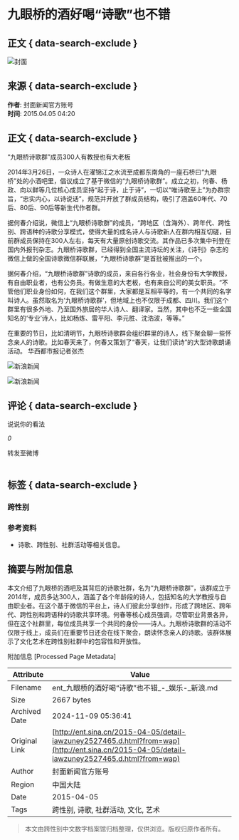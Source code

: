 # 九眼桥的酒好喝“诗歌”也不错

## 正文 { data-search-exclude }


![封面](https://n.sinaimg.cn/sinakd10200/360/w180h180/20221208/1a02-2366e83a0687902c7c77d1f31727c30f.jpg)

## 来源 { data-search-exclude }
**作者**: 封面新闻官方账号  
**时间**: 2015.04.05 04:20

## 正文 { data-search-exclude }
“九眼桥诗歌群”成员300人有教授也有大老板

2014年3月26日，一众诗人在濯锦江之水流至成都东南角的一座石桥曰“九眼桥”处的小酒吧里，倡议成立了基于微信的“九眼桥诗歌群”。成立之初，何春、杨政、向以鲜等几位核心成员坚持“起于诗，止于诗”，一切以“唯诗歌至上”为办群宗旨，“忠实内心，以诗说话”，规范并开放了群成员结构，吸引了涵盖60年代、70后、80后、90后等新生代作者群。

据何春介绍说，微信上“九眼桥诗歌群”的成员，“跨地区（含海外）、跨年代、跨性别、跨语种的诗歌分享模式，使得大量的成名诗人与诗歌新人在群内相互切磋，目前群成员保持在300人左右，每天有大量原创诗歌交流。其作品已多次集中刊登在国内外报刊杂志。九眼桥诗歌群，已经得到全国主流诗坛的关注，《诗刊》杂志的微信上做的全国诗歌微信群联展，“九眼桥诗歌群”是首批被推出的一个。

据何春介绍，“九眼桥诗歌群”诗歌的成员，来自各行各业，社会身份有大学教授，有自由职业者，也有公务员。有做生意的大老板，也有来自公司的美女职员。“不管他们职业身份如何，在我们这个群里，大家都是互相平等的，有一个共同的名字叫诗人。虽然取名为‘九眼桥诗歌群’，但地域上也不仅限于成都、四川。我们这个群里有很多外地、乃至国外旅居的华人诗人、翻译家。当然，其中也不乏一些全国知名的‘专业’诗人，比如杨炼、雷平阳、李元胜、沈浩波，等等。”

在重要的节日，比如清明节，九眼桥诗歌群会组织群里的诗人，线下聚会聊一些怀念亲人的诗歌。比如春天来了，何春又策划了“春天，让我们读诗”的大型诗歌朗诵活动。 华西都市报记者张杰

![新浪新闻](https://n.sinaimg.cn/default/2fb77759/20151125/320X320.png)

![新浪新闻](https://n.sinaimg.cn/default/80905340/20200331/sinalogo.png)

## 评论 { data-search-exclude }
说说你的看法

_0_

转发至微博

![转发](data:image/png;base64,iVBORw0KGgoAAAANSUhEUgAAAAMAAAACAQMAAACnuvRZAAAAA1BMVEUAAACnej3aAAAAAXRSTlMAQObYZgAAAApJREFUCNdjAAIAAAQAASDSLW8AAAAASUVORK5CYII=)

## 标签 { data-search-exclude }
### 跨性别

### 参考资料
- 诗歌、跨性别、社群活动等相关信息。

## 摘要与附加信息

<!-- tcd_abstract -->
本文介绍了九眼桥的酒吧及其背后的诗歌社群，名为“九眼桥诗歌群”，该群成立于2014年，成员多达300人，涵盖了各个年龄段的诗人，包括知名的大学教授与自由职业者。在这个基于微信的平台上，诗人们彼此分享创作，形成了跨地区、跨年代、跨性别和跨语种的诗歌共享环境。何春等核心成员强调，尽管职业背景各异，但在这个社群里，每位成员共享一个共同的身份——诗人。九眼桥诗歌群的活动不仅限于线上，成员们在重要节日还会在线下聚会，朗读怀念亲人的诗歌。该群体展示了文化艺术在跨性别社群中的包容性和开放性。
<!-- tcd_abstract_end -->

附加信息 [Processed Page Metadata]

| Attribute       | Value                                  |
|-----------------|----------------------------------------|
| Filename        | ent_九眼桥的酒好喝“诗歌”也不错_-_娱乐-_新浪.md                             |
| Size            | 2667 bytes                           |
| Archived Date   | 2024-11-09 05:36:41                             |
| Original Link   | [http://ent.sina.cn/2015-04-05/detail-iawzuney2527465.d.html?from=wap](http://ent.sina.cn/2015-04-05/detail-iawzuney2527465.d.html?from=wap)                       |
| Author          | 封面新闻官方账号                               |
| Region          | 中国大陆                               |
| Date            | 2015-04-05                                 |
| Tags            | 跨性别, 诗歌, 社群活动, 文化, 艺术                                 |
>
> 本文由跨性别中文数字档案馆归档整理，仅供浏览。版权归原作者所有。
>